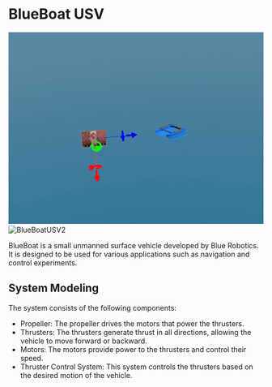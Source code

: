 # BlueBoat USV

![BlueBoatUSV](../assets/videos/blueboat/video1.gif)
![BlueBoatUSV2](../assets/videos/blueboat/video2.gif)

BlueBoat is a small unmanned surface vehicle developed by Blue Robotics. It is designed to be used for various applications such as navigation and control experiments.

## System Modeling

The system consists of the following components:
 * Propeller: The propeller drives the motors that power the thrusters.
 * Thrusters: The thrusters generate thrust in all directions, allowing the vehicle to move forward or backward.
 * Motors: The motors provide power to the thrusters and control their speed.
 * Thruster Control System: This system controls the thrusters based on the desired motion of the vehicle.






